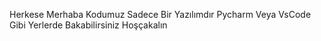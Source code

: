 Herkese Merhaba Kodumuz Sadece Bir  Yazılımdır Pycharm Veya VsCode Gibi Yerlerde Bakabilirsiniz Hoşçakalın
